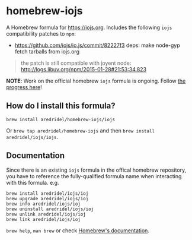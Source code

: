 # homebrew-iojs
A Homebrew formula for https://iojs.org.  Includes the following `iojs` compatibility patches to `npm`:

- https://github.com/iojs/io.js/commit/82227f3 deps: make node-gyp fetch tarballs from iojs.org

> the patch is still compatible with joyent node: http://logs.libuv.org/npm/2015-01-28#21:53:34.823

**NOTE**:  Work on the official homebrew `iojs` formula is ongoing. Follow [the progress here](https://github.com/Homebrew/homebrew/pull/36369)!

## How do I install this formula?
`brew install aredridel/homebrew-iojs/iojs`

Or `brew tap aredridel/homebrew-iojs` and then `brew install aredridel/iojs/iojs`.

## Documentation

Since there is an existing `iojs` formula in the offical homebrew repository, you have to reference the fully-qualified formula name when interacting with this formula.  e.g.
```
brew install aredridel/iojs/ioj
brew upgrade aredridel/iojs/ioj
brew info aredridel/iojs/ioj
brew uninstall aredridel/iojs/ioj
brew unlink aredridel/iojs/ioj
brew link aredridel/iojs/ioj
```

`brew help`, `man brew` or check [Homebrew's documentation](https://github.com/Homebrew/homebrew/tree/master/share/doc/homebrew#readme).
